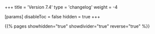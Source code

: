 +++
title = 'Version 7.4'
type = 'changelog'
weight = -4

[params]
  disableToc = false
  hidden = true
+++

{{% pages showhidden="true" showdivider="true" reverse="true" %}}

